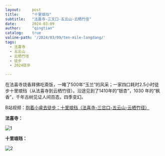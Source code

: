 ```yaml
---
layout:     post
title:      "十里琅珰"
subtitle:   "法喜寺-三叉口-五云山-云栖竹径"
date:       2024-03-09
author:     "qingtian"
catalog:    true
valine-path: '/2024/03/09/ten-mile-langdang/'
tags:
  - 法喜寺  
  - 五云山
  - 云栖竹径
  - 徒步
  - 2024徒步

---
```



在法喜寺烧香拜佛吃斋饭，一睹了500年“玉兰”的风采；一家四口耗时2.5小时徒步十里琅珰（从法喜寺到云栖竹径）。沿途见到了1410年的“银杏”，1030 年的“枫香”，千年古树见证人间百态，四季变幻。

B站视频：[抱着小睿去徒步：十里琅珰（法喜寺-三岔口-五云山-云栖竹径）](https://www.bilibili.com/video/BV1gt421L7R4/?buvid=Z544135EA1F873044A53BA07E94F93089433&is_story_h5=false&mid=wUDgxVNxhXpt5Ms0jnhyUw%3D%3D&plat_id=147&share_from=ugc&share_medium=iphone&share_plat=ios&share_session_id=20272B11-DE0F-4567-AE2A-0DA93C707CFA&share_source=WEIXIN&share_tag=s_i&timestamp=1710033423&unique_k=8v5DbLc&up_id=436610857)

**法喜寺：**

![1](http://img.qingtian16265.com/20240309001.jpeg)

**十里琅珰：**

![2](http://img.qingtian16265.com/20240309002.jpeg)